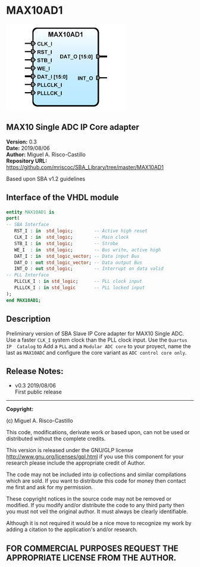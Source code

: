 MAX10AD1
========
![](image.png)   

MAX10 Single ADC IP Core adapter
-----------------------------------

**Version:** 0.3  
**Date:** 2019/08/06  
**Author:** Miguel A. Risco-Castillo  
**Repository URL:** <https://github.com/mriscoc/SBA_Library/tree/master/MAX10AD1>  

Based upon SBA v1.2 guidelines  

Interface of the VHDL module
----------------------------

```vhdl
entity MAX10AD1 is
port(
-- SBA Interface
   RST_I : in  std_logic;        -- Active high reset
   CLK_I : in  std_logic;        -- Main clock
   STB_I : in  std_logic;        -- Strobe
   WE_I  : in  std_logic;        -- Bus write, active high
   DAT_I : in  std_logic_vector; -- Data input Bus
   DAT_O : out std_logic_vector; -- Data output Bus
   INT_O : out std_logic;        -- Interrupt on data valid
-- PLL Interface
   PLLCLK_I : in std_logic;      -- PLL clock input
   PLLLCK_I : in std_logic       -- PLL locked input
);
end MAX10AD1; 
```
Description
-----------
Preliminary version of SBA Slave IP Core adapter for MAX10 Single ADC.
Use a faster `CLK_I` system clock than the PLL clock input. Use the `Quartus IP 
Catalog` to Add a `PLL` and a `Modular ADC core` to your proyect, name the last
as `MAX10ADC` and configure the core variant as `ADC control core only`.  
  
Release Notes:
--------------

- v0.3 2019/08/06  
  First public release

--------------------------------------------------------------------------------
 **Copyright:**  

 (c) Miguel A. Risco-Castillo  

 This code, modifications, derivate work or based upon, can not be used or
 distributed without the complete credits.

 This version is released under the GNU/GLP license
 http://www.gnu.org/licenses/gpl.html
 if you use this component for your research please include the appropriate
 credit of Author.

 The code may not be included into ip collections and similar compilations
 which are sold. If you want to distribute this code for money then contact me
 first and ask for my permission.

 These copyright notices in the source code may not be removed or modified.
 If you modify and/or distribute the code to any third party then you must not
 veil the original author. It must always be clearly identifiable.

 Although it is not required it would be a nice move to recognize my work by
 adding a citation to the application's and/or research.

 FOR COMMERCIAL PURPOSES REQUEST THE APPROPRIATE LICENSE FROM THE AUTHOR.
--------------------------------------------------------------------------------
